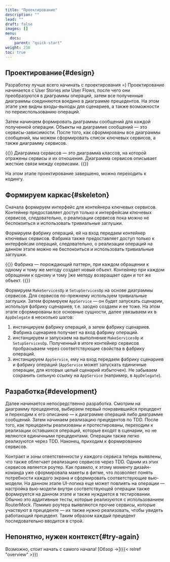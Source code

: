 ```yaml
---
title: "Проектирование"
description: ""
lead: ""
draft: false
images: []
menu:
  docs:
    parent: "quick-start"
weight: 210
toc: true
---
```


## Проектирование{#design}

Разработку лучше всего начинать с проектирования =) Проектирование начинается с User Stories или User Flows, после чего они преобразуются в диаграммы операций, затем все полученные диаграммы соединяются воедино в диаграмме прецедентов. На этом этапе уже видны входы-выходы для сценариев, а также возможности по переиспользованию операций.

Затем начинаем формировать диаграммы сообщений для каждой полученной операции. Объекты на диаграмме сообщений — это сервисы-зависимости. После того, как сформированы все диаграммы сообщений, мы можем сформировать список ключевых сервисов, а также диаграмму сервисов.

{{<alert context="success" icon="💡">}}
Диаграмма сервисов — это диаграмма классов, на которой отражены сервисы и их отношения. Диаграмма сервисов описывает жесткие связи между сервисами.
{{</alert>}}

На этом этапе проектирование завершено,  можно переходить к кодингу.

## Формируем каркас{#skeleton}

Сначала формируем интерфейс для контейнера ключевых сервисов. Контейнер предоставляет доступ только к интерфейсам ключевых сервисов, следовательно, о реализации сервисов пока можно не беспокоиться и использовать тривиальные заглушки.

Формируем фабрику операций, ей на вход передаем контейнер ключевых сервисов. Фабрика также предоставляет доступ только к интерфейсам операций, следовательно, о реализации операций на данном этапе можно не беспокоиться и использовать тривиальные заглушки.

{{<alert context="success" icon="💡">}}
Фабрика — порождающий паттерн, при каждом обращении к одному и тому же методу создает новый объект. Контейнер при каждом обращении  к одному и тому ]же методу возвращает один и тот же объект.
{{</alert>}}


Формируем `MakeServicesOp` и `SetupServicesOp` на основе диаграммы сервисов. Для сервисов по-прежнему используем тривиальные заглушки. Затем формируем `AppService` — он будет запускать сценарии, используя фабрику сценариев, т.е. заодно создаем и ее тоже. На этом этапе сформированы все основные сущности, далее увязываем их в `AppDelegate` в несколько шагов:
1. инстанцируем фабрику операций, а затем фабрику сценариев. Фабрика сценариев получает на вход фабрику операций.
2. инстанцируем и запускаем на выполнение `MakeServicesOp` и `SetupServicesOp`. Полученный в итоге контейнер сервисов пробрасываем через соответствующие свойства в фабрику операций.
3. инстанцируем `AppService`, ему на вход передаем фабрику сценариев и фабрику операций (`AppService` может запускать единичные операции, для которых целый сценарий избыточен). Не забываем сохранить сильную ссылку на `AppService` (например, в `AppDelegate`).

## Разработка{#development}

Далее начинается непосредственно разработка. Смотрим на диаграмму прецедентов, выбираем первый понравившийся прецедент и переходим к его описанию — к диаграмме операций либо диаграмме сообщений. Затем начинаем реализацию прецедентов по TDD. После того, как прецеденты реализованы и протестированы, переходим к реализации оставшихся операций, которые входят в сценарии, но не являются единичными прецедентами. Операции также легко реализуются через TDD. Наконец, приходим к формированию сервисов.

Контракт и зоны ответственности у каждого сервиса теперь выявлены, что также облегчает реализацию сервисов через TDD. Одним из этих сервисов является роутер.  Как правило, к этому моменту дизайн-команда уже сформировала макеты в фигме, что позволяет понять потребности каждого экрана и сформировать соответствующие вью-модели. На данном этапе UI-логика еще может повлиять на операции — настройка вью-модели внутри соответствующей операции также формируется на данном этапе и также нуждается в тестировании. Обычно это аддитивные тесты, которые реализуются с использованием RouterMock. Помимо роутера выявляются прочие сервисы, которые участвуют в прецеденте — их также нужно реализовать, чтобы увидеть работающий прецедент. Таким образом каждый прецедент последовательно вводится в строй.

## Непонятно, нужен контекст{#try-again}

Возможно, стоит начать с самого начала! [Обзор →]({{< relref "overview" >}})
